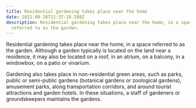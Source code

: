```yaml
---
title: Residential gardening takes place near the home
date: 2021-09-26T11:37:28.588Z
description: Residential gardening takes place near the home, in a space
  referred to as the garden.
---
```

Residential gardening takes place near the home, in a space referred to as the garden. Although a garden typically is located on the land near a residence, it may also be located on a roof, in an atrium, on a balcony, in a windowbox, on a patio or vivarium.

Gardening also takes place in non-residential green areas, such as parks, public or semi-public gardens (botanical gardens or zoological gardens), amusement parks, along transportation corridors, and around tourist attractions and garden hotels. In these situations, a staff of gardeners or groundskeepers maintains the gardens.